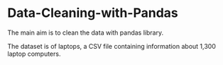 # Data-Cleaning-with-Pandas

The main aim is to clean the data with pandas library.

The dataset is of laptops, a CSV file containing information about 1,300 laptop computers.
 
 

